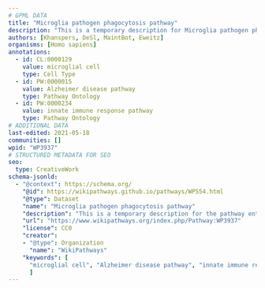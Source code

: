 ```yaml
---
# GPML DATA
title: "Microglia pathogen phagocytosis pathway"
description: "This is a temporary description for Microglia pathogen phagocytosis pathway"
authors: [Khanspers, DeSl, MaintBot, Eweitz]
organisms: [Homo sapiens]
annotations:
  - id: CL:0000129
    value: microglial cell
    type: Cell Type
  - id: PW:0000015
    value: Alzheimer disease pathway
    type: Pathway Ontology
  - id: PW:0000234
    value: innate immune response pathway
    type: Pathway Ontology
# ADDITIONAL DATA
last-edited: 2021-05-18
communities: []
wpid: "WP3937"
# STRUCTURED METADATA FOR SEO
seo:
  type: CreativeWork
schema-jsonld:
  - "@context": https://schema.org/
    "@id": https://wikipathways.github.io/pathways/WP554.html
    "@type": Dataset
    "name": "Microglia pathogen phagocytosis pathway"
    "description": "This is a temporary description for the pathway entitled: Microglia pathogen phagocytosis pathway"
    "url": "https://www.wikipathways.org/index.php/Pathway:WP3937"
    "license": CC0
    "creator":
    - "@type": Organization
      "name": "WikiPathways"
    "keywords": [
      "microglial cell", "Alzheimer disease pathway", "innate immune response pathway",
      ]
---
```

